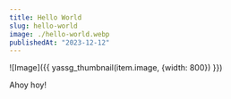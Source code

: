 ```yaml
---
title: Hello World
slug: hello-world
image: ./hello-world.webp
publishedAt: "2023-12-12"
---
```


![Image]({{ yassg_thumbnail(item.image, {width: 800}) }})

Ahoy hoy!
